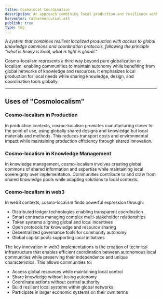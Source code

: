 ```yaml
---
title: Cosmolocal Coordination
description: An approach combining local production and resilience with global knowledge sharing and coordination
harvester: rathermercurial.eth
publish: true
type: tag
---
```


*A system that combines resilient localized production with access to global knowledge commons and coordination protocols, following the principle "what is heavy is local, what is light is global."*

Cosmo-localism represents a third way beyond pure globalization or localism, enabling communities to maintain autonomy while benefiting from global networks of knowledge and resources. It emphasizes local production for local needs while sharing knowledge, design, and coordination tools globally.

---

## Uses of "Cosmolocalism"

### Cosmo-localism in Production

In production contexts, cosmo-localism promotes manufacturing closer to the point of use, using globally shared designs and knowledge but local materials and methods. This reduces transport costs and environmental impact while maintaining production efficiency through shared innovation.

### Cosmo-localism in Knowledge Management

In knowledge management, cosmo-localism involves creating global commons of shared information and expertise while maintaining local sovereignty over implementation. Communities contribute to and draw from shared knowledge pools while adapting solutions to local contexts.

### Cosmo-localism in web3

In web3 contexts, cosmo-localism finds powerful expression through:

- Distributed ledger technologies enabling transparent coordination
- Smart contracts managing complex multi-stakeholder relationships
- Token systems aligning global and local incentives
- Open protocols for knowledge and resource sharing
- Decentralized governance tools for community autonomy
- Global capital pools supporting local initiatives

The key innovation in web3 implementations is the creation of technical infrastructure that enables efficient coordination between autonomous local communities while preserving their independence and unique characteristics. This allows communities to:

- Access global resources while maintaining local control
- Share knowledge without losing autonomy
- Coordinate actions without central authority
- Build resilient local systems within global networks
- Participate in larger economic systems on their own terms